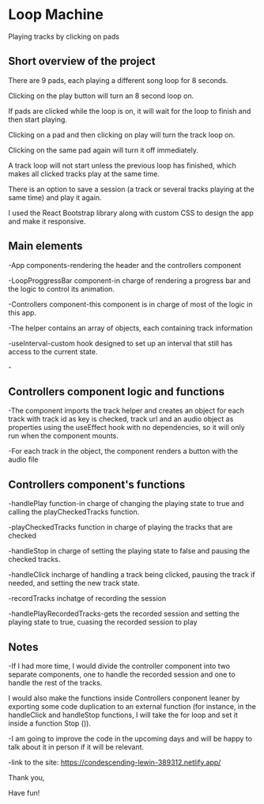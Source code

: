 # Loop Machine

Playing tracks by clicking on pads 

## Short overview of the project

There are 9 pads, each playing a different song loop for 8 seconds.

Clicking on the play button will turn an 8 second loop on.

If pads are clicked while the loop is on, it will wait for the loop to finish and then start playing.

Clicking on a pad and then clicking on play will turn the track loop on.

Clicking on the same pad again will turn it off immediately.

A track loop will not start unless the previous loop has finished, which makes all clicked tracks play at the same time.

There is an option to save a session (a track or several tracks playing at the same time) and play it again.

I used the React Bootstrap library along with custom CSS to design the app and make it responsive.

## Main elements

-App components-rendering the header and the controllers component

-LoopProggressBar component-in charge of rendering a progress bar and the logic to control its animation. 

-Controllers component-this component is in charge of most of the logic in this app.

-The helper contains an array of objects, each containing track information

-useInterval-custom hook designed to set up an interval that still has access to the current state.

- 

## Controllers component logic and functions

-The component imports the track helper and creates an object for each track with track id as key is checked, track url and an audio object as properties using the useEffect hook with no dependencies, so it will only run when the component mounts.

-For each track in the object, the component renders a button with the audio file

## Controllers component's functions

-handlePlay function-in charge of changing the playing state to true and calling the playCheckedTracks function.

-playCheckedTracks function in charge of playing the tracks that are checked

-handleStop in charge of setting the playing state to false and pausing the checked tracks.

-handleClick incharge of handling a track being clicked, pausing the track if needed, and setting the new track state.

-recordTracks inchatge of recording the session

-handlePlayRecordedTracks-gets the recorded session and setting the playing state to true, cuasing the recorded session to play

## Notes

-If I had more time, I would divide the controller component into two separate components, one to handle the recorded session and one to handle the rest of the tracks.

I would also make the functions inside Controllers conponent leaner by exporting some code duplication to an external function (for instance, in the handleClick and handleStop functions, I will take the for loop and set it inside a function Stop ()).

-I am going to improve the code in the upcoming days and will be happy to talk about it in person if it will be relevant.

-link to the site: https://condescending-lewin-389312.netlify.app/



Thank you,

Have fun!
